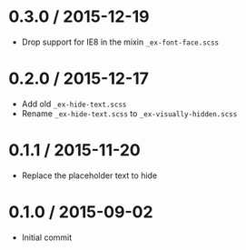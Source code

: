 
0.3.0 / 2015-12-19
==================

 * Drop support for IE8 in the mixin `_ex-font-face.scss`

0.2.0 / 2015-12-17
==================

 * Add old `_ex-hide-text.scss`
 * Rename `_ex-hide-text.scss` to `_ex-visually-hidden.scss`

0.1.1 / 2015-11-20
==================

 * Replace the placeholder text to hide

0.1.0 / 2015-09-02
==================

 * Initial commit
